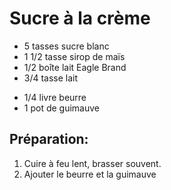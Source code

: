 # Sucre à la crème

- 5 tasses sucre blanc
- 1 1/2 tasse sirop de maïs
- 1/2 boîte lait Eagle Brand
- 3/4 tasse lait

* 1/4 livre beurre
* 1 pot de guimauve
  
## Préparation:

1. Cuire à feu lent, brasser souvent.
2. Ajouter le beurre et la guimauve
